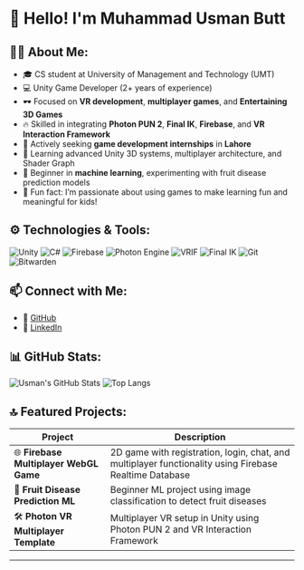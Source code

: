 # 👋 Hello! I'm Muhammad Usman Butt

## 🧑‍💻 About Me:
- 🎓 CS student at University of Management and Technology (UMT)
- 💻 Unity Game Developer (2+ years of experience)
- 🕶️ Focused on **VR development**, **multiplayer games**, and **Entertaining 3D Games**
- 🔥 Skilled in integrating **Photon PUN 2**, **Final IK**, **Firebase**, and **VR Interaction Framework**
- 🤝 Actively seeking **game development internships** in **Lahore**
- 🎯 Learning advanced Unity 3D systems, multiplayer architecture, and Shader Graph
- 🧪 Beginner in **machine learning**, experimenting with fruit disease prediction models
- 💬 Fun fact: I’m passionate about using games to make learning fun and meaningful for kids!

## ⚙️ Technologies & Tools:
![Unity](https://img.shields.io/badge/Unity-100000?style=for-the-badge&logo=unity&logoColor=white)
![C#](https://img.shields.io/badge/C%23-239120?style=for-the-badge&logo=c-sharp&logoColor=white)
![Firebase](https://img.shields.io/badge/Firebase-FFCA28?style=for-the-badge&logo=firebase&logoColor=black)
![Photon Engine](https://img.shields.io/badge/Photon-PUN2-blue?style=for-the-badge)
![VRIF](https://img.shields.io/badge/VR%20Interaction%20Framework-purple?style=for-the-badge)
![Final IK](https://img.shields.io/badge/Final%20IK-Animation-orange?style=for-the-badge)
![Git](https://img.shields.io/badge/Git-F05032?style=for-the-badge&logo=git&logoColor=white)
![Bitwarden](https://img.shields.io/badge/Bitwarden-175DDC?style=for-the-badge&logo=bitwarden&logoColor=white)

## 📫 Connect with Me:
- 🔗 [GitHub](https://github.com/usmanbutt-dev)
- 🔗 [LinkedIn](https://www.linkedin.com/in/muhammad-usman-butt-dev/)

## 📊 GitHub Stats:
![Usman's GitHub Stats](https://github-readme-stats.vercel.app/api?username=MuhammadUsmanButt&show_icons=true&theme=radical)
![Top Langs](https://github-readme-stats.vercel.app/api/top-langs/?username=MuhammadUsmanButt&layout=compact&theme=radical)

## 🔝 Featured Projects:

| Project | Description |
|--------|-------------|
| 🌐 **Firebase Multiplayer WebGL Game** | 2D game with registration, login, chat, and multiplayer functionality using Firebase Realtime Database |
| 🧠 **Fruit Disease Prediction ML** | Beginner ML project using image classification to detect fruit diseases |
| 🛠️ **Photon VR Multiplayer Template** | Multiplayer VR setup in Unity using Photon PUN 2 and VR Interaction Framework |

---

